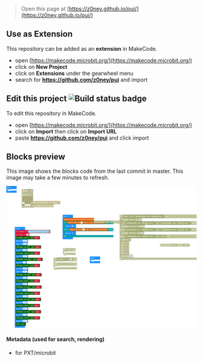 
> Open this page at [https://z0ney.github.io/pui/](https://z0ney.github.io/pui/)

## Use as Extension

This repository can be added as an **extension** in MakeCode.

* open [https://makecode.microbit.org/](https://makecode.microbit.org/)
* click on **New Project**
* click on **Extensions** under the gearwheel menu
* search for **https://github.com/z0ney/pui** and import

## Edit this project ![Build status badge](https://github.com/z0ney/pui/workflows/MakeCode/badge.svg)

To edit this repository in MakeCode.

* open [https://makecode.microbit.org/](https://makecode.microbit.org/)
* click on **Import** then click on **Import URL**
* paste **https://github.com/z0ney/pui** and click import

## Blocks preview

This image shows the blocks code from the last commit in master.
This image may take a few minutes to refresh.

![A rendered view of the blocks](https://github.com/z0ney/pui/raw/master/.github/makecode/blocks.png)

#### Metadata (used for search, rendering)

* for PXT/microbit
<script src="https://makecode.com/gh-pages-embed.js"></script><script>makeCodeRender("{{ site.makecode.home_url }}", "{{ site.github.owner_name }}/{{ site.github.repository_name }}");</script>
